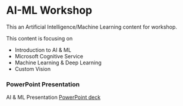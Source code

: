 # AI-ML Workshop

This an Artificial Intelligence/Machine Learning content for workshop.

This content is focusing on

* Introduction to AI & ML
* Microsoft Cognitive Service
* Machine Learning & Deep Learning
* Custom Vision



### PowerPoint Presentation
AI & ML Presentation [PowerPoint deck](Intro%20to%20Microsoft%20%26%20AI.pdf)